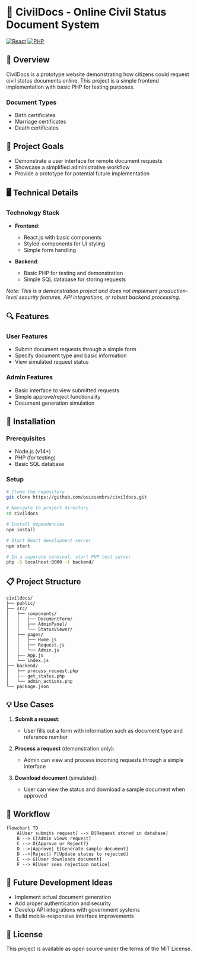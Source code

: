 # 🔷 CivilDocs - Online Civil Status Document System

[![React](https://img.shields.io/badge/React-17.0.2-61dafb.svg)](https://reactjs.org/)
[![PHP](https://img.shields.io/badge/PHP-8.0+-777BB4.svg)](https://www.php.net/)

## 📜 Overview

CivilDocs is a prototype website demonstrating how citizens could request civil status documents online. This project is a simple frontend implementation with basic PHP for testing purposes.

### Document Types
- Birth certificates
- Marriage certificates
- Death certificates

## 🎯 Project Goals

- Demonstrate a user interface for remote document requests
- Showcase a simplified administrative workflow
- Provide a prototype for potential future implementation

## 🖥️ Technical Details

### Technology Stack
- **Frontend**: 
  - React.js with basic components
  - Styled-components for UI styling
  - Simple form handling

- **Backend**:
  - Basic PHP for testing and demonstration
  - Simple SQL database for storing requests

*Note: This is a demonstration project and does not implement production-level security features, API integrations, or robust backend processing.*

## 🔍 Features

### User Features
- Submit document requests through a simple form
- Specify document type and basic information
- View simulated request status

### Admin Features
- Basic interface to view submitted requests
- Simple approve/reject functionality
- Document generation simulation

## 🚀 Installation

### Prerequisites
- Node.js (v14+)
- PHP (for testing)
- Basic SQL database

### Setup
```bash
# Clone the repository
git clone https://github.com/ouissembrs/civildocs.git

# Navigate to project directory
cd civildocs

# Install dependencies
npm install

# Start React development server
npm start

# In a separate terminal, start PHP test server
php -S localhost:8000 -t backend/
```

## 📋 Project Structure

```
civildocs/
├── public/
├── src/
│   ├── components/
│   │   ├── DocumentForm/
│   │   ├── AdminPanel/
│   │   └── StatusViewer/
│   ├── pages/
│   │   ├── Home.js
│   │   ├── Request.js
│   │   └── Admin.js
│   ├── App.js
│   └── index.js
├── backend/
│   ├── process_request.php
│   ├── get_status.php
│   └── admin_actions.php
└── package.json
```

## 💡 Use Cases

1. **Submit a request**:
   - User fills out a form with information such as document type and reference number

2. **Process a request** (demonstration only):
   - Admin can view and process incoming requests through a simple interface

3. **Download document** (simulated):
   - User can view the status and download a sample document when approved

## 🔄 Workflow

```mermaid
flowchart TD
    A[User submits request] --> B[Request stored in database]
    B --> C[Admin views request]
    C --> D{Approve or Reject?}
    D -->|Approve| E[Generate sample document]
    D -->|Reject| F[Update status to rejected]
    E --> G[User downloads document]
    F --> H[User sees rejection notice]
```

## 🔮 Future Development Ideas

- Implement actual document generation
- Add proper authentication and security
- Develop API integrations with government systems
- Build mobile-responsive interface improvements

## 📄 License

This project is available as open source under the terms of the MIT License.
